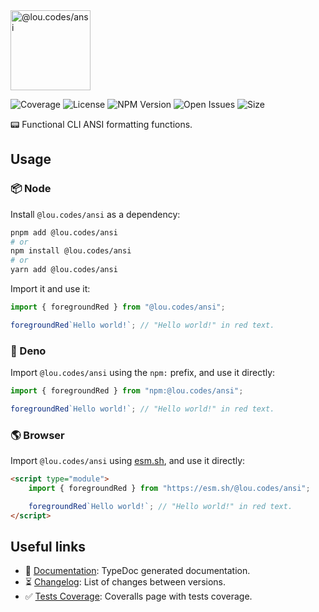 <img id="logo" alt="@lou.codes/ansi" src="https://lou.codes/logos/lou_codes_ansi.svg" height="128" />

![Coverage][coverage-badge] ![License][license-badge]
![NPM Version][npm-version-badge] ![Open Issues][open-issues-badge]
![Size][size-badge]

📟 Functional CLI ANSI formatting functions.

## Usage

### 📦 Node

Install `@lou.codes/ansi` as a dependency:

```bash
pnpm add @lou.codes/ansi
# or
npm install @lou.codes/ansi
# or
yarn add @lou.codes/ansi
```

Import it and use it:

```typescript
import { foregroundRed } from "@lou.codes/ansi";

foregroundRed`Hello world!`; // "Hello world!" in red text.
```

### 🦕 Deno

Import `@lou.codes/ansi` using the `npm:` prefix, and use it directly:

```typescript
import { foregroundRed } from "npm:@lou.codes/ansi";

foregroundRed`Hello world!`; // "Hello world!" in red text.
```

### 🌎 Browser

Import `@lou.codes/ansi` using [esm.sh][esm.sh], and use it directly:

```html
<script type="module">
	import { foregroundRed } from "https://esm.sh/@lou.codes/ansi";

	foregroundRed`Hello world!`; // "Hello world!" in red text.
</script>
```

## Useful links

-   📝 [Documentation][documentation]: TypeDoc generated documentation.
-   ⏳ [Changelog][changelog]: List of changes between versions.
-   ✅ [Tests Coverage][coverage]: Coveralls page with tests coverage.

<!-- Reference -->

[changelog]:
	https://github.com/loucyx/lou.codes/blob/main/packages/@lou.codes/ansi/CHANGELOG.md
[coverage-badge]:
	https://img.shields.io/coveralls/github/loucyx/lou.codes.svg?labelColor=666&color=0a8
[coverage]: https://coveralls.io/github/loucyx/lou.codes
[documentation]: https://lou.codes/libraries/lou_codes_ansi/
[esm.sh]: https://esm.sh
[license-badge]:
	https://img.shields.io/npm/l/@lou.codes/ansi.svg?labelColor=666&color=0a8
[npm-version-badge]:
	https://img.shields.io/npm/v/@lou.codes/ansi.svg?labelColor=666&color=0a8
[open-issues-badge]:
	https://img.shields.io/github/issues/loucyx/lou.codes.svg?labelColor=666&color=0a8
[size-badge]:
	https://img.shields.io/badge/dynamic/json?label=size&labelColor=666&color=0a8&suffix=KiB&query=%24.size&url=https%3A%2F%2Fraw.githubusercontent.com%2Floucyx%2Flou.codes%2Fmain%2Fpackages%2F%40lou.codes%2Fansi%2Fpackage.json
